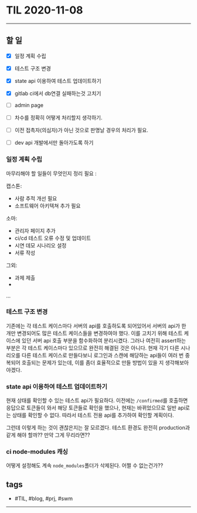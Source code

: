 # TIL 2020-11-08

--------------------------

## 할 일

- [x] 일정 계획 수립
- [x] 테스트 구조 변경
- [x] state api 이용하여 테스트 업데이트하기
- [x] gitlab ci에서 db연결 실패하는것 고치기
- [ ] admin page
- [ ] 차수를 정확히 어떻게 처리할지 생각하기.
- [ ] 이전 접촉자(의심자)가 아닌 것으로 판명날 경우의 처리가 필요.

- [ ] dev api 개발에서만 돌아가도록 하기




### 일정 계획 수립

마무리해야 할 일들이 무엇인지 정리 필요 :

캡스톤:
- 사람 추적 개선 필요
- 소프트웨어 아키텍쳐 추가 필요

소마:
- 관리자 페이지 추가
- ci/cd 테스트 오류 수정 및 업데이트
- 시연 데모 시나리오 설정
- 서류 작성

그외:
- 과제 제출
- 
...


### 테스트 구조 변경

기존에는 각 테스트 케이스마다 서버의 api를 호출하도록 되어있어서 서버의 api가 한 개만 변경되어도 많은 테스트 케이스들을 변경하여야 했다. 이를 고치기 위해 테스트 케이스에 있던 서버 api 호출 부분을 함수화하여 분리시켰다. 그러나 여전히 assert하는 부분은 각 테스트 케이스마다 있으므로 완전히 해결된 것은 아니다.
현재 각기 다른 시나리오를 다른 테스트 케이스로 만들다보니 로그인과 스캔에 해당하는 api들이 여러 번 중복되어 호출되는 문제가 있는데, 이를 좀더 효율적으로 만들 방법이 있을 지 생각해보아야겠다.

### state api 이용하여 테스트 업데이트하기

현재 상태를 확인할 수 있는 테스트 api가 필요하다. 이전에는 `/confirmed`를 호출하면 응답으로 토큰들이 와서 해당 토큰들로 확인을 했으나, 현재는 바뀌었으므로 일반 api로는 상태를 확인할 수 없다. 따라서 테스트 전용 api를 추가하여 확인할 계획이다.

그런데 이렇게 하는 것이 괜찮은지는 잘 모르겠다. 테스트 환경도 완전히 production과 같게 해야 할까?? 만약 그게 무리라면??


### ci node-modules 캐싱

어떻게 설정해도 계속 `node_modules`폴더가 삭제된다. 어쩔 수 없는건가??




## tags
- \#TIL, \#blog, \#prj, \#swm

--------------------------